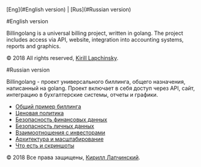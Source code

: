 [Eng](#English version) | [Rus](#Russian version)

#English version

Billingolang is a universal billing project, written in golang. The project includes access via API, website, integration into accounting systems, reports and graphics.

© 2018 All rights reserved, [Kirill Lapchinsky](https://github.com/rumatakira). 

#Russian version

Billingolang - проект универсального биллинга, общего назначения, написанный на golang. Проект включает в себя доступ через API, сайт, интеграцию в бухгалтерские системы, отчеты и графики.

* [Общий пример биллинга](\docs\rus\billing-common-example.md)
* [Ценовая политика](\docs\rus\pricing.md)
* [Безопасность финансовых данных](\docs\rus\financial-security.md)
* [Безопасность личных данных](\docs\rus\personal-security.md)
* [Взаимоотношения с инвесторами](\docs\rus\investors.md)
* [Архитектура и масштабирование](\docs\rus\architecture.md)
* [Что есть и скриншоты](\docs\rus\current-state.md)

© 2018 Все права защищены, [Кирилл Лапчинский](https://github.com/rumatakira). 